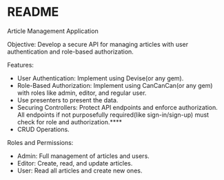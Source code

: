 # README

Article Management Application

Objective:
Develop a secure API for managing articles with user authentication and role-based
authorization.

Features:
- User Authentication: Implement using Devise(or any gem).
- Role-Based Authorization: Implement using CanCanCan(or any gem) with roles like admin,
editor, and regular user.
- Use presenters to present the data.
- Securing Controllers: Protect API endpoints and enforce authorization. All endpoints if not
purposefully required(like sign-in/sign-up) must check for role and authorization.****
- CRUD Operations.

Roles and Permissions:
- Admin: Full management of articles and users.
- Editor: Create, read, and update articles.
- User: Read all articles and create new ones.
